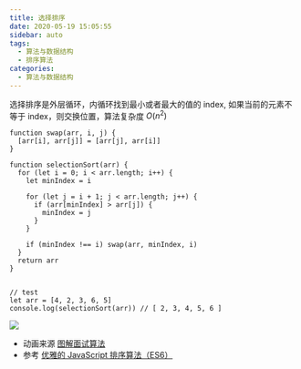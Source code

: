 ```yaml
---
title: 选择排序
date: 2020-05-19 15:05:55
sidebar: auto
tags:
  - 算法与数据结构
  - 排序算法
categories:
  - 算法与数据结构
---
```


选择排序是外层循环，内循环找到最小或者最大的值的 index, 如果当前的元素不等于 index，则交换位置，算法复杂度 $O(n^2)$

```TS
function swap(arr, i, j) {
  [arr[i], arr[j]] = [arr[j], arr[i]]
}

function selectionSort(arr) {
  for (let i = 0; i < arr.length; i++) {
    let minIndex = i

    for (let j = i + 1; j < arr.length; j++) {
      if (arr[minIndex] > arr[j]) {
        minIndex = j
      }
    }

    if (minIndex !== i) swap(arr, minIndex, i)
  }
  return arr
}


// test
let arr = [4, 2, 3, 6, 5]
console.log(selectionSort(arr)) // [ 2, 3, 4, 5, 6 ]
```

![](https://alvin-cdn.oss-cn-shenzhen.aliyuncs.com/images/selectionSort.png)

- 动画来源 [图解面试算法](https://github.com/MisterBooo/LeetCodeAnimation)
- 参考 [优雅的 JavaScript 排序算法（ES6）](https://juejin.im/post/5ab62ec36fb9a028cf326c49)

